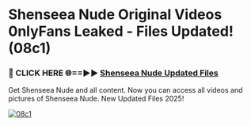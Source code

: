 # Shenseea Nude Original Videos 0nlyFans Leaked - Files Updated! (08c1)

<h3>🔴 CLICK HERE 🌐==►► <a href="https://tinyurl.com/52m3yx9h" rel="nofollow">Shenseea Nude Updated Files</a></h3>

Get Shenseea Nude and all content. Now you can access all videos and pictures of Shenseea Nude. New Updated Files 2025!

[![08c1](https://i.imgur.com/TnHtlc8.gif)](https://tinyurl.com/52m3yx9h)
